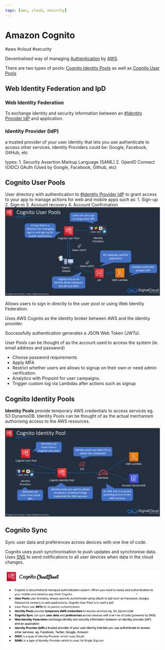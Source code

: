 ```yaml
---
tags: [aws, cloud, security]
---
```

# Amazon Cognito
#aws #cloud #security 

Decentralised way of managing [Authentication](Cyber%20Security/Cloud%20Security/Authentication.md) by [AWS](Cloud%20Computing/AWS/AWS.md).

There are two types of pools: [Cognito Identity Pools](#Cognito%20Identity%20Pools) as well as [Cognito User Pools](#Cognito%20User%20Pools)



## Web Identity Federation and IpD

### Web Identity Federation
To exchange identity and security information between an [#Identity Provider IdP](#Identity%20Provider%20IdP) and application.

### Identity Provider (IdP)
a trusted provider of your user identity that lets you use authenticate to access other services. Identity Providers could be: Google, Facebook, GitHub, etc

types:
	1. Security Assertion Markup Language (SAML)
	2. OpenID Connect (OIDC) OAuth (Used by Google, Facebook, Github, etc)

## Cognito User Pools
User directory with authentication to [#Identity Provider IdP](#Identity%20Provider%20IdP) to grant access to your app to manage actions for web and mobile apps such as:
	1. Sign-up
	2. Sign-in
	3. Account recovery
	4. Account Confirmation
![](Attachments/Pasted%20image%2020230307002301.png)

Allows users to sign in directly to the user pool or using Web Identity Federation.

Uses AWS Cognito as the identity broker between AWS and the identity provider.

Successfully authentication generates a JSON Web Token (JWTs).

User Pools can be thought of as the account used to access the system (ie. email address and password)

*  Choose password requirements
* Apply MFA
* Restrict whether users are allows to signup on their own or need admin verification.
* Analytics with Pinpoint for user campaigns.
* Trigger custom log via Lambdas after actions such as signup

## Cognito Identity Pools

**Identity Pools** provide temporary AWS credentials to access services eg. S3 DynamoDB. Identity Pools can be thought of as the actual mechanism authorising access to the AWS resources.

![](Attachments/Pasted%20image%2020230307002550.png)



## Cognito Sync

Sync user data and preferences across devices with one line of code.

Cognito uses push synchronisation  to push updates and synchronise data. Uses [SNS](Cloud%20Computing/AWS/Application%20Integration/SNS.md) to send notifications to all user devices when data in the cloud changes.

![Pasted image 20220719153956](Attachments/Pasted%20image%2020220719153956.png)

